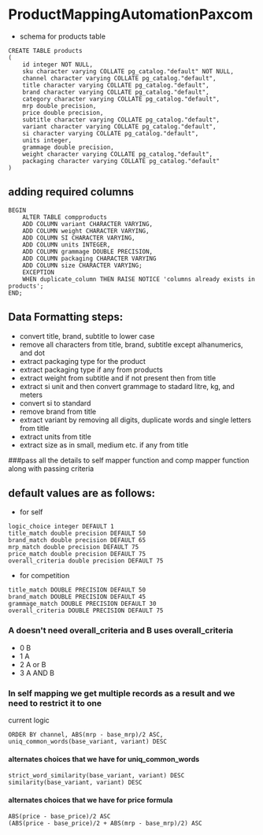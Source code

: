 # ProductMappingAutomationPaxcom

* schema for products table
```
CREATE TABLE products
(
    id integer NOT NULL,
    sku character varying COLLATE pg_catalog."default" NOT NULL,
    channel character varying COLLATE pg_catalog."default",
    title character varying COLLATE pg_catalog."default",
    brand character varying COLLATE pg_catalog."default",
    category character varying COLLATE pg_catalog."default",
    mrp double precision,
    price double precision,
    subtitle character varying COLLATE pg_catalog."default",
    variant character varying COLLATE pg_catalog."default",
    si character varying COLLATE pg_catalog."default",
    units integer,
    grammage double precision,
    weight character varying COLLATE pg_catalog."default",
    packaging character varying COLLATE pg_catalog."default"
)
```

## adding required columns
```
BEGIN
    ALTER TABLE compproducts
    ADD COLUMN variant CHARACTER VARYING,
    ADD COLUMN weight CHARACTER VARYING,
    ADD COLUMN SI CHARACTER VARYING,
    ADD COLUMN units INTEGER,
    ADD COLUMN grammage DOUBLE PRECISION,
    ADD COLUMN packaging CHARACTER VARYING
    ADD COLUMN size CHARACTER VARYING;
    EXCEPTION
    WHEN duplicate_column THEN RAISE NOTICE 'columns already exists in products';
END;
```

## Data Formatting steps:
* convert title, brand, subtitle to lower case
* remove all characters from title, brand, subtitle except alhanumerics, and dot
* extract packaging type for the product
* extract packaging type if any from products
* extract weight from subtitle and if not present then from title
* extract si unit and then convert grammage to stadard litre, kg, and meters
* convert si to standard
* remove brand from title
* extract variant by removing all digits, duplicate words and single letters from title
* extract units from title
* extract size as in small, medium etc. if any from title

###pass all the details to self mapper function and comp mapper function along with passing criteria

## default values are as follows:

* for self
```
logic_choice integer DEFAULT 1
title_match double precision DEFAULT 50
brand_match double precision DEFAULT 65
mrp_match double precision DEFAULT 75
price_match double precision DEFAULT 75
overall_criteria double precision DEFAULT 75
```
* for competition
```
title_match DOUBLE PRECISION DEFAULT 50
brand_match DOUBLE PRECISION DEFAULT 45
grammage_match DOUBLE PRECISION DEFAULT 30
overall_criteria DOUBLE PRECISION DEFAULT 75
```

### A doesn't need overall_criteria and B uses overall_criteria
* 0 B
* 1 A
* 2 A or B
* 3 A AND B

### In self mapping we get multiple records as a result and we need to restrict it to one
current logic
```
ORDER BY channel, ABS(mrp - base_mrp)/2 ASC, uniq_common_words(base_variant, variant) DESC
```

#### alternates choices that we have for uniq_common_words
```
strict_word_similarity(base_variant, variant) DESC
similarity(base_variant, variant) DESC
```

#### alternates choices that we have for price formula
```
ABS(price - base_price)/2 ASC
(ABS(price - base_price)/2 + ABS(mrp - base_mrp)/2) ASC
```
